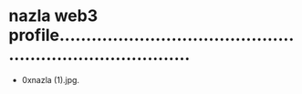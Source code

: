 # nazla web3 profile..............................................................................
- 0xnazla (1).jpg.
